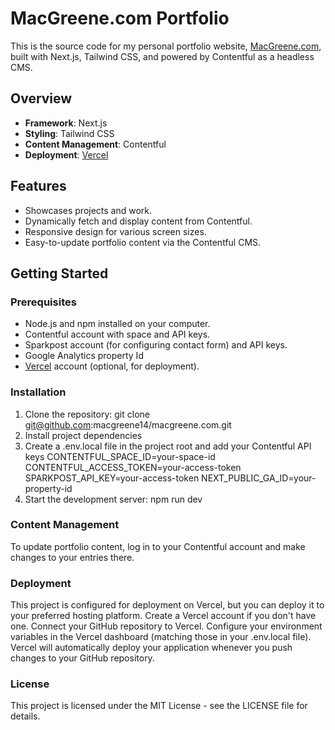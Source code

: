 # MacGreene.com Portfolio

This is the source code for my personal portfolio website, [MacGreene.com](https://macgreene.com/), built with Next.js, Tailwind CSS, and powered by Contentful as a headless CMS.

## Overview

- **Framework**: Next.js
- **Styling**: Tailwind CSS
- **Content Management**: Contentful
- **Deployment**: [Vercel](https://vercel.com/)

## Features

- Showcases projects and work.
- Dynamically fetch and display content from Contentful.
- Responsive design for various screen sizes.
- Easy-to-update portfolio content via the Contentful CMS.

## Getting Started

### Prerequisites

- Node.js and npm installed on your computer.
- Contentful account with space and API keys.
- Sparkpost account (for configuring contact form) and API keys.
- Google Analytics property Id
- [Vercel](https://vercel.com/) account (optional, for deployment).

### Installation

1. Clone the repository: git clone git@github.com:macgreene14/macgreene.com.git
2. Install project dependencies
3. Create a .env.local file in the project root and add your Contentful API keys
   CONTENTFUL_SPACE_ID=your-space-id
   CONTENTFUL_ACCESS_TOKEN=your-access-token
   SPARKPOST_API_KEY=your-access-token
   NEXT_PUBLIC_GA_ID=your-property-id
4. Start the development server: npm run dev

### Content Management

To update portfolio content, log in to your Contentful account and make changes to your entries there.

### Deployment

This project is configured for deployment on Vercel, but you can deploy it to your preferred hosting platform. Create a Vercel account if you don't have one. Connect your GitHub repository to Vercel. Configure your environment variables in the Vercel dashboard (matching those in your .env.local file). Vercel will automatically deploy your application whenever you push changes to your GitHub repository.

### License

This project is licensed under the MIT License - see the LICENSE file for details.
